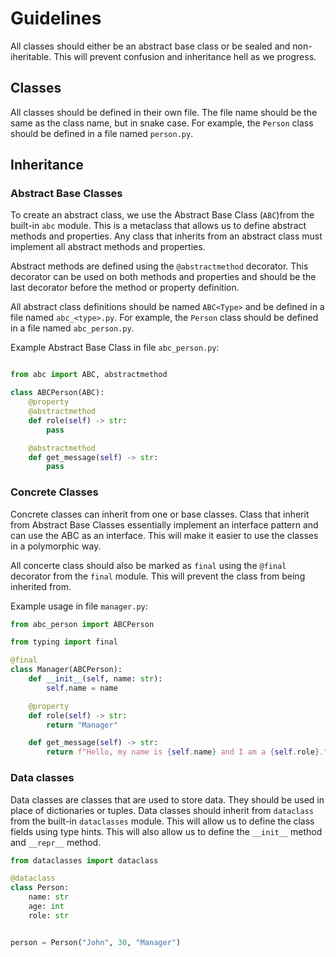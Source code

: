 # Guidelines

All classes should either be an abstract base class or be sealed and non-iheritable. This will prevent confusion and inheritance hell as we progress.

## Classes

All classes should be defined in their own file. The file name should be the same as the class name, but in snake case. For example, the `Person` class should be defined in a file named `person.py`.

## Inheritance

### Abstract Base Classes

To create an abstract class, we use the Abstract Base Class (`ABC`)from the built-in `abc` module. This is a metaclass that allows us to define abstract methods and properties. Any class that inherits from an abstract class must implement all abstract methods and properties.

Abstract methods are defined using the `@abstractmethod` decorator. This decorator can be used on both methods and properties and should be the last decorator before the method or property definition.

All abstract class definitions should be named `ABC<Type>` and be defined in a file named `abc_<type>.py`. For example, the `Person` class should be defined in a file named `abc_person.py`.

Example Abstract Base Class in file `abc_person.py`:
```python

from abc import ABC, abstractmethod

class ABCPerson(ABC):
    @property
    @abstractmethod
    def role(self) -> str:
        pass

    @abstractmethod
    def get_message(self) -> str:
        pass
```

### Concrete Classes

Concrete classes can inherit from one or base classes. Class that inherit from Abstract Base Classes essentially implement an interface pattern and can use the ABC as an interface. This will make it easier to use the classes in a polymorphic way.

All concerte class should also be marked as `final` using the `@final` decorator from the `final` module. This will prevent the class from being inherited from.

Example usage in file `manager.py`:
```python
from abc_person import ABCPerson

from typing import final

@final
class Manager(ABCPerson):
    def __init__(self, name: str):
        self.name = name

    @property
    def role(self) -> str:
        return "Manager"

    def get_message(self) -> str:
        return f"Hello, my name is {self.name} and I am a {self.role}."
```

### Data classes

Data classes are classes that are used to store data. They should be used in place of dictionaries or tuples. Data classes should inherit from `dataclass` from the built-in `dataclasses` module. This will allow us to define the class fields using type hints. This will also allow us to define the `__init__` method and `__repr__` method.

```python
from dataclasses import dataclass

@dataclass
class Person:
    name: str
    age: int
    role: str


person = Person("John", 30, "Manager")
```
